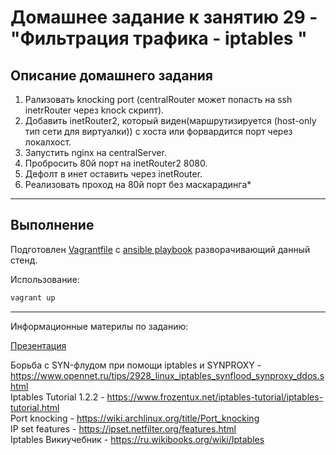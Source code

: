 # Домашнее задание к занятию 29 - "Фильтрация трафика - iptables "

## Описание домашнего задания

1. Рализовать knocking port (centralRouter может попасть на ssh inetrRouter через knock скрипт).
2. Добавить inetRouter2, который виден(маршрутизируется (host-only тип сети для виртуалки)) с хоста или форвардится порт через локалхост.
3. Запустить nginx на centralServer.
4. Пробросить 80й порт на inetRouter2 8080.
5. Дефолт в инет оставить через inetRouter.
6. Реализовать проход на 80й порт без маскарадинга*

---

## Выполнение     

Подготовлен [Vagrantfile](./Vagrantfile) c [ansible playbook](ansible/play.yml) разворачивающий данный стенд.

Использование:    
```bash
vagrant up
```


---

Информационные материлы по заданию:    

[Презентация](docs/iptables_firewalld.pdf)    

Борьба с SYN-флудом при помощи iptables и SYNPROXY - https://www.opennet.ru/tips/2928_linux_iptables_synflood_synproxy_ddos.shtml    
Iptables Tutorial 1.2.2 - https://www.frozentux.net/iptables-tutorial/iptables-tutorial.html    
Port knocking - https://wiki.archlinux.org/title/Port_knocking    
IP set features - https://ipset.netfilter.org/features.html    
Iptables Викиучебник - https://ru.wikibooks.org/wiki/Iptables    